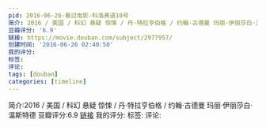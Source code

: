 ```yaml
---
pid: 2016-06-26-看过电影-科洛弗道10号
简介: 2016 / 美国 / 科幻 悬疑 惊悚 / 丹·特拉亨伯格 / 约翰·古德曼 玛丽·伊丽莎白·温斯特德
豆瓣评分: '6.9'
链接: https://movie.douban.com/subject/2977957/
创建时间: '2016-06-26 02:40:50'
我的评分:
标签:
评论:
tags: [douban]
categories: [timeline]
---
```

简介:2016 / 美国 / 科幻 悬疑 惊悚 / 丹·特拉亨伯格 / 约翰·古德曼 玛丽·伊丽莎白·温斯特德
豆瓣评分:6.9
[链接](https://movie.douban.com/subject/2977957/)
我的评分:
标签:
评论:
